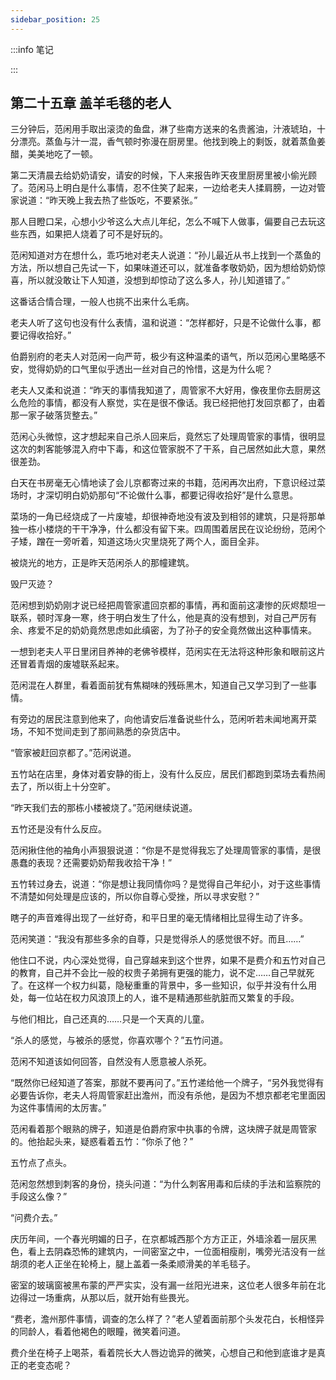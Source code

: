 ```yaml
---
sidebar_position: 25
---
```


:::info 笔记



:::

## 第二十五章 **盖羊毛毯的老人**

三分钟后，范闲用手取出滚烫的鱼盘，淋了些南方送来的名贵酱油，汁液琥珀，十分漂亮。蒸鱼与汁一混，香气顿时弥漫在厨房里。他找到晚上的剩饭，就着蒸鱼姜醋，美美地吃了一顿。

第二天清晨去给奶奶请安，请安的时候，下人来报告昨天夜里厨房里被小偷光顾了。范闲马上明白是什么事情，忍不住笑了起来，一边给老夫人揉肩膀，一边对管家说道：“昨天晚上我去热了些饭吃，不要紧张。”

那人目瞪口呆，心想小少爷这么大点儿年纪，怎么不喊下人做事，偏要自己去玩这些东西，如果把人烧着了可不是好玩的。

范闲知道对方在想什么，乖巧地对老夫人说道：“孙儿最近从书上找到一个蒸鱼的方法，所以想自己先试一下，如果味道还可以，就准备孝敬奶奶，因为想给奶奶惊喜，所以就没敢让下人知道，没想到却惊动了这么多人，孙儿知道错了。”

这番话合情合理，一般人也挑不出来什么毛病。

老夫人听了这句也没有什么表情，温和说道：“怎样都好，只是不论做什么事，都要记得收拾好。”

伯爵别府的老夫人对范闲一向严苛，极少有这种温柔的语气，所以范闲心里略感不安，觉得奶奶的口气里似乎透出一丝对自己的怜惜，这是为什么呢？

老夫人又柔和说道：“昨天的事情我知道了，周管家不大好用，像夜里你去厨房这么危险的事情，都没有人察觉，实在是很不像话。我已经把他打发回京都了，由着那一家子破落货整去。”

范闲心头微惊，这才想起来自己杀人回来后，竟然忘了处理周管家的事情，很明显这次的刺客能够混入府中下毒，和这位管家脱不了干系，自己居然如此大意，果然很差劲。

白天在书房毫无心情地读了会儿京都寄过来的书籍，范闲再次出府，下意识经过菜场时，才深切明白奶奶那句“不论做什么事，都要记得收拾好”是什么意思。

菜场的一角已经烧成了一片废墟，却很神奇地没有波及到相邻的建筑，只是将那单独一栋小楼烧的干干净净，什么都没有留下来。四周围着居民在议论纷纷，范闲个子矮，蹭在一旁听着，知道这场火灾里烧死了两个人，面目全非。

被烧光的地方，正是昨天范闲杀人的那幢建筑。

毁尸灭迹？

范闲想到奶奶刚才说已经把周管家遣回京都的事情，再和面前这凄惨的灰烬颓坦一联系，顿时浑身一寒，终于明白发生了什么，他是真的没有想到，对自己严厉有余、疼爱不足的奶奶竟然思虑如此缜密，为了孙子的安全竟然做出这种事情来。

一想到老夫人平日里闭目养神的老佛爷模样，范闲实在无法将这种形象和眼前这片还冒着青烟的废墟联系起来。

范闲混在人群里，看着面前犹有焦糊味的残砾黑木，知道自己又学习到了一些事情。

有旁边的居民注意到他来了，向他请安后准备说些什么，范闲听若未闻地离开菜场，不知不觉间走到了那间熟悉的杂货店中。

“管家被赶回京都了。”范闲说道。

五竹站在店里，身体对着安静的街上，没有什么反应，居民们都跑到菜场去看热闹去了，所以街上十分空旷。

“昨天我们去的那栋小楼被烧了。”范闲继续说道。

五竹还是没有什么反应。

范闲揪住他的袖角小声狠狠说道：“你是不是觉得我忘了处理周管家的事情，是很愚蠢的表现？还需要奶奶帮我收拾干净！”

五竹转过身去，说道：“你是想让我同情你吗？是觉得自己年纪小，对于这些事情不清楚如何处理是应该的，所以你自尊心受挫，所以寻求安慰？”

瞎子的声音难得出现了一丝好奇，和平日里的毫无情绪相比显得生动了许多。

范闲笑道：“我没有那些多余的自尊，只是觉得杀人的感觉很不好。而且……”

他住口不说，内心深处觉得，自己穿越来到这个世界，如果不是费介和五竹对自己的教育，自己并不会比一般的权贵子弟拥有更强的能力，说不定……自己早就死了。在这样一个权力纠葛，隐秘重重的背景中，多一些知识，似乎并没有什么用处，每一位站在权力风浪顶上的人，谁不是精通那些肮脏而又繁复的手段。

与他们相比，自己还真的……只是一个天真的儿童。

“杀人的感觉，与被杀的感觉，你喜欢哪个？”五竹问道。

范闲不知道该如何回答，自然没有人愿意被人杀死。

“既然你已经知道了答案，那就不要再问了。”五竹递给他一个牌子，“另外我觉得有必要告诉你，老夫人将周管家赶出澹州，而没有杀他，是因为不想京都老宅里面因为这件事情闹的太厉害。”

范闲看着那个眼熟的牌子，知道是伯爵府家中执事的令牌，这块牌子就是周管家的。他抬起头来，疑惑看着五竹：“你杀了他？”

五竹点了点头。

范闲忽然想到刺客的身份，挠头问道：“为什么刺客用毒和后续的手法和监察院的手段这么像？”

“问费介去。”

庆历年间，一个春光明媚的日子，在京都城西那个方方正正，外墙涂着一层灰黑色，看上去阴森恐怖的建筑内，一间密室之中，一位面相瘦削，嘴旁光洁没有一丝胡须的老人正坐在轮椅上，腿上盖着一条柔顺滑美的羊毛毯子。

密室的玻璃窗被黑布蒙的严严实实，没有漏一丝阳光进来，这位老人很多年前在北边得过一场重病，从那以后，就开始有些畏光。

“费老，澹州那件事情，调查的怎么样了？”老人望着面前那个头发花白，长相怪异的同龄人，看着他褐色的眼瞳，微笑着问道。

费介坐在椅子上喝茶，看着院长大人唇边诡异的微笑，心想自己和他到底谁才是真正的老变态呢？

